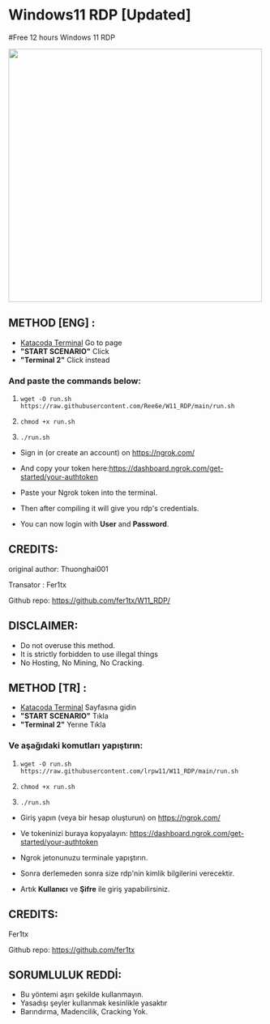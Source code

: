 # Windows11 RDP [Updated]

#Free 12 hours Windows 11 RDP

<img src="https://i.imgur.com/1QZfKzC.png" width="500" />

## METHOD [ENG] :

- [Katacoda Terminal](https://www.katacoda.com/openshift/courses/subsystems/container-internals-lab-2-0-part-1) Go to page
-  **"START SCENARIO"** Click
-  **"Terminal 2"** Click instead

### And paste the commands below:

1. `wget -O run.sh https://raw.githubusercontent.com/Ree6e/W11_RDP/main/run.sh`

2. `chmod +x run.sh`

3. `./run.sh`

-  Sign in (or create an account) on https://ngrok.com/ 

- And copy your token here:https://dashboard.ngrok.com/get-started/your-authtoken

- Paste your Ngrok token into the terminal.
- Then after compiling it will give you rdp's credentials.
- You can now login with **User** and **Password**.

## CREDITS:
original author: Thuonghai001

Transator : Fer1tx

Github repo: https://github.com/fer1tx/W11_RDP/

## DISCLAIMER:
- Do not overuse this method.
 - It is strictly forbidden to use illegal things
 - No Hosting, No Mining, No Cracking.

## METHOD [TR] :

- [Katacoda Terminal](https://www.katacoda.com/openshift/courses/subsystems/container-internals-lab-2-0-part-1) Sayfasına gidin
-  **"START SCENARIO"** Tıkla
-  **"Terminal 2"** Yerıne Tıkla

### Ve aşağıdaki komutları yapıştırın:

1. `wget -O run.sh https://raw.githubusercontent.com/lrpw11/W11_RDP/main/run.sh`

2. `chmod +x run.sh`

3. `./run.sh`

-  Giriş yapın (veya bir hesap oluşturun) on https://ngrok.com/ 

- Ve tokeninizi buraya kopyalayın: https://dashboard.ngrok.com/get-started/your-authtoken

- Ngrok jetonunuzu terminale yapıştırın.
- Sonra derlemeden sonra size rdp'nin kimlik bilgilerini verecektir.
- Artık **Kullanıcı** ve **Şifre** ile giriş yapabilirsiniz.

## CREDITS:
Fer1tx

Github repo: https://github.com/fer1tx

## SORUMLULUK REDDİ:
- Bu yöntemi aşırı şekilde kullanmayın.
 - Yasadışı şeyler kullanmak kesinlikle yasaktır
 - Barındırma, Madencilik, Cracking Yok.



